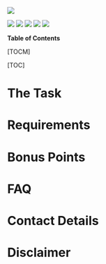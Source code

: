 ![](https://raw.githubusercontent.com/Reach-Industries/Frontend-Test-2022/main/RI-FrontendTest-Github.png)

![](https://img.shields.io/github/stars/Reach-Industries/Frontend-Test-2022.svg) ![](https://img.shields.io/github/forks/Reach-Industries/Frontend-Test-2022.svg) ![](https://img.shields.io/github/tag/Reach-Industries/Frontend-Test-2022.svg) ![](https://img.shields.io/github/release/Reach-Industries/Frontend-Test-2022.svg) ![](https://img.shields.io/github/issues/Reach-Industries/Frontend-Test-2022.svg)


**Table of Contents**

[TOCM]

[TOC]

The Task
=============

Requirements
=============

Bonus Points
=============

FAQ
=============

Contact Details
=============

Disclaimer
=============

